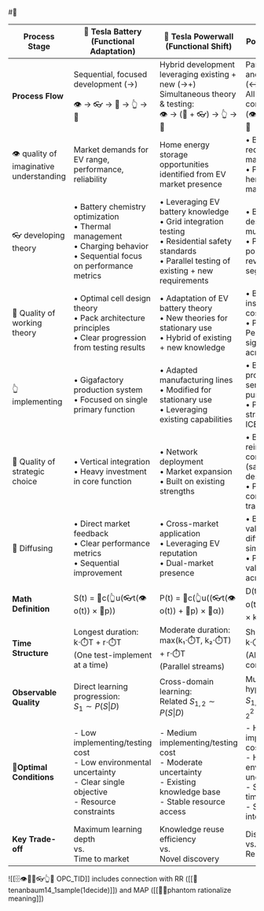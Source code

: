 #🐠

| Process Stage                            | 🌱 Tesla Battery (Functional Adaptation)                                                                                     | 🦅 Tesla Powerwall (Functional Shift)                                                                                                                  | 🐠 BYD Blade & Porsche Turbo (Co-option)                                                                                      |
| ---------------------------------------- | ---------------------------------------------------------------------------------------------------------------------------- | ------------------------------------------------------------------------------------------------------------------------------------------------------ | ----------------------------------------------------------------------------------------------------------------------------- |
| **Process Flow**                         | Sequential, focused development (→)<br><br>👁️ → 👓 → 🧠 → 👆 → 🤜                                                           | Hybrid development leveraging existing + new (→+)<br>Simultaneous theory & testing:<br>👁️ → (🧠 + 👓) → 👆 → 🤜                                       | Parallel discovery and development (↔)<br>All stages concurrent:<br>(👁️ + 👓 + 🧠) → 👆 → 🤜                                 |
| 👁️ quality of imaginative understanding | Market demands for EV range, performance, reliability                                                                        | Home energy storage opportunities identified from EV market presence                                                                                   | • BYD: Safety requirements in EV market<br>• Porsche: Brand heritage value in EV market                                       |
| 👓 developing theory                     | • Battery chemistry optimization<br>• Thermal management<br>• Charging behavior<br>• Sequential focus on performance metrics | • Leveraging EV battery knowledge<br>• Grid integration testing<br>• Residential safety standards<br>• Parallel testing of existing + new requirements | • BYD: Cell-to-pack design testing yields multiple benefits<br>• Porsche: Market positioning tests reveal cross-segment value |
| 🧠 Quality of working theory             | • Optimal cell design theory<br>• Pack architecture principles<br>• Clear progression from testing results                   | • Adaptation of EV battery theory<br>• New theories for stationary use<br>• Hybrid of existing + new knowledge                                         | • BYD: Simultaneous insights in safety, cost, design<br>• Porsche: Performance signaling theory across powertrains            |
| 👆implementing                           | • Gigafactory production system<br>• Focused on single primary function                                                      | • Adapted manufacturing lines<br>• Modified for stationary use<br>• Leveraging existing capabilities                                                   | • BYD: Novel production system serving multiple purposes<br>• Porsche: Brand strategy spanning ICE and EV                     |
| 🤜 Quality of strategic choice           | • Vertical integration<br>• Heavy investment in core function                                                                | • Network deployment<br>• Market expansion<br>• Built on existing strengths                                                                            | • BYD: Multiple reinforcing commitments (safety, cost, design)<br>• Porsche: Brand continuity across transitions              |
| 💨 Diffusing                             | • Direct market feedback<br>• Clear performance metrics<br>• Sequential improvement                                          | • Cross-market application<br>• Leveraging EV reputation<br>• Dual-market presence                                                                     | • BYD: Multiple value propositions diffuse simultaneously<br>• Porsche: Brand value transfers across segments                 |
| **Math Definition**                      | S(t) = 🤜c(👆u(👓t(👁️o(t)) × 🧠p))                                                                                          | P(t) = 🤜c(👆u((👓t(👁️o(t)) + 🧠p) × 🧩α))                                                                                                            | D(t) = 💨d(🤜c(👆u((👁️o(t) + 👓t + 🧠p) × 🧩α × k)))                                                                         |
| **Time Structure**                       | Longest duration:<br>k⋅⏱️T + r⋅⏱️T<br>(One test-implement at a time)                                                         | Moderate duration:<br>max(k₁⋅⏱️T, k₂⋅⏱️T) + r⋅⏱️T<br>(Parallel streams)                                                                                | Shortest total time:<br>k⋅⏱️T<br>(All stages concurrent)                                                                      |
| **Observable Quality**                   | Direct learning progression:<br>$S_1 \sim P(S\|D)$                                                                           | Cross-domain learning:<br>Related $S_{1, 2} \sim P(S\|D)$                                                                                              | Multiple concurrent hypotheses:<br>$S_{1, 2}^1 \sim P(S\|D_1), S_{1, 2}^2 \sim P(S\|D_2)$                                     |
| 🧐**Optimal Conditions**                 | - Low implementing/testing cost<br>- Low environmental uncertainty<br>- Clear single objective<br>- Resource constraints     | - Medium implementing/testing cost<br>- Moderate uncertainty<br>- Existing knowledge base<br>- Stable resource access                                  | - High implementing/testing cost<br>- High environmental uncertainty<br>- Short diffusion time<br>- Strong interdependencies  |
| **Key Trade-off**                        | Maximum learning depth<br>vs.<br>Time to market                                                                              | Knowledge reuse efficiency<br>vs.<br>Novel discovery                                                                                                   | Discovery potential<br>vs.<br>Resource intensity                                                                              |

![[🗄️👁️🧠🤜👓👆💨 OPC_TID]] includes connection with RR ([[📜tenanbaum14_1sample(1decide)]]) and MAP ([[📝👻phantom rationalize meaning]])